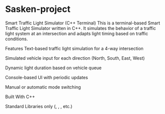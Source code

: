 # Sasken-project
Smart Traffic Light Simulator (C++ Terminal)
This is a terminal-based Smart Traffic Light Simulator written in C++. It simulates the behavior of a traffic light system at an intersection and adapts light timing based on traffic conditions.

Features
Text-based traffic light simulation for a 4-way intersection

Simulated vehicle input for each direction (North, South, East, West)

Dynamic light duration based on vehicle queue

Console-based UI with periodic updates

Manual or automatic mode switching

Built With
C++

Standard Libraries only (<iostream>, <thread>, <chrono>, etc.)
